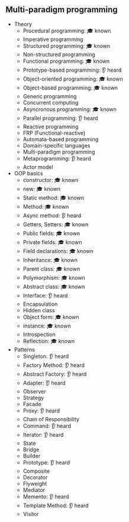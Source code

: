 ## Multi-paradigm programming

- Theory
  - Procedural programming: 🎓 known
  - Imperative programming
  - Structured programming: 🎓 known
  - Non-structured programming
  - Functional programming: 🎓 known
  - Prototype-based programming: 👂 heard
  - Object-oriented programming: 🎓 known
  - Object-based programming: 🎓 known
  - Generic programming
  - Concurrent computing
  - Asyncronous programming: 🎓 known
  - Parallel programming: 👂 heard
  - Reactive programming
  - FRP (Functional-reactive)
  - Automata-based programming
  - Domain-specific languages
  - Multi-paradigm programming
  - Metaprogramming: 👂 heard
  - Actor model
- OOP basics
  - constructor: 🎓 known
  - new: 🎓 known
  - Static method: 🎓 known
  - Method: 🎓 known
  - Async method: 👂 heard
  - Getters, Setters: 🎓 known
  - Public fields: 🎓 known
  - Private fields: 🎓 known
  - Field declarations: 🎓 known
  - Inheritance: 🎓 known
  - Parent class: 🎓 known
  - Polymorphism: 🎓 known
  - Abstract class: 🎓 known
  - Interface: 👂 heard
  - Encapsulation
  - Hidden class
  - Object form: 🎓 known
  - instance: 🎓 known
  - Introspection
  - Reflection: 🎓 known
- Patterns
  - Singleton: 👂 heard
  - Factory Method: 👂 heard
  - Abstract Factory: 👂 heard
  - Adapter: 👂 heard
  - Observer
  - Strategy
  - Facade
  - Proxy: 👂 heard
  - Chain of Responsibility
  - Command: 👂 heard
  - Iterator: 👂 heard
  - State
  - Bridge
  - Builder
  - Prototype: 👂 heard
  - Composite
  - Decorator
  - Flyweight
  - Mediator
  - Memento: 👂 heard
  - Template Method: 👂 heard
  - Visitor
